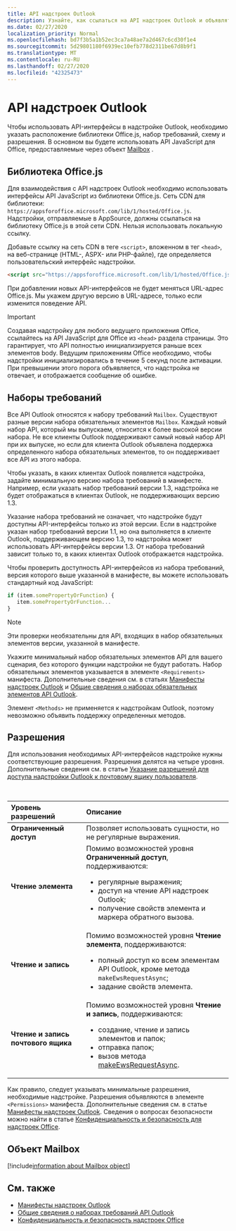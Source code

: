 ```yaml
---
title: API надстроек Outlook
description: Узнайте, как ссылаться на API надстроек Outlook и объявлять разрешения в надстройке Outlook.
ms.date: 02/27/2020
localization_priority: Normal
ms.openlocfilehash: bd7f3b5a1b52ec3ca7a48ae7a2d467c6cd30f1e4
ms.sourcegitcommit: 5d29801180f6939ec10efb778d2311be67d8b9f1
ms.translationtype: MT
ms.contentlocale: ru-RU
ms.lasthandoff: 02/27/2020
ms.locfileid: "42325473"
---
```

# <a name="outlook-add-in-apis"></a>API надстроек Outlook

Чтобы использовать API-интерфейсы в надстройке Outlook, необходимо указать расположение библиотеки Office.js, набор требований, схему и разрешения. В основном вы будете использовать API JavaScript для Office, предоставляемые через объект [Mailbox](#mailbox-object) .

## <a name="officejs-library"></a>Библиотека Office.js

Для взаимодействия с API надстроек Outlook необходимо использовать интерфейсы API JavaScript из библиотеки Office.js. Сеть CDN для библиотеки: `https://appsforoffice.microsoft.com/lib/1/hosted/Office.js`. Надстройки, отправляемые в AppSource, должны ссылаться на библиотеку Office.js в этой сети CDN. Нельзя использовать локальную ссылку.

Добавьте ссылку на сеть CDN в теге `<script>`, вложенном в тег `<head>`, на веб-странице (HTML-, ASPX- или PHP-файле), где определяется пользовательский интерфейс надстройки.

```HTML
<script src="https://appsforoffice.microsoft.com/lib/1/hosted/Office.js" type="text/javascript"></script>
```
При добавлении новых API-интерфейсов не будет меняться URL-адрес Office.js. Мы укажем другую версию в URL-адресе, только если изменится поведение API.

> [!IMPORTANT]
> Создавая надстройку для любого ведущего приложения Office, ссылайтесь на API JavaScript для Office из `<head>` раздела страницы. Это гарантирует, что API полностью инициализируется раньше всех элементов body. Ведущим приложениям Office необходимо, чтобы надстройки инициализировались в течение 5 секунд после активации. При превышении этого порога объявляется, что надстройка не отвечает, и отображается сообщение об ошибке.

## <a name="requirement-sets"></a>Наборы требований

Все API Outlook относятся к набору требований `Mailbox`. Существуют разные версии набора обязательных элементов `Mailbox`. Каждый новый набор API, который мы выпускаем, относится к более высокой версии набора. Не все клиенты Outlook поддерживают самый новый набор API при их выпуске, но если для клиента Outlook объявлена поддержка определенного набора обязательных элементов, то он поддерживает все API из этого набора.

Чтобы указать, в каких клиентах Outlook появляется надстройка, задайте минимальную версию набора требований в манифесте. Например, если указать набор требований версии 1.3, надстройка не будет отображаться в клиентах Outlook, не поддерживающих версию 1.3.

Указание набора требований не означает, что надстройке будут доступны API-интерфейсы только из этой версии. Если в надстройке указан набор требований версии 1.1, но она выполняется в клиенте Outlook, поддерживающем версию 1.3, то надстройка может использовать API-интерфейсы версии 1.3. От набора требований зависит только то, в каких клиентах Outlook отображается надстройка.

Чтобы проверить доступность API-интерфейсов из набора требований, версия которого выше указанной в манифесте, вы можете использовать стандартный код JavaScript:

```js
if (item.somePropertyOrFunction) {
   item.somePropertyOrFunction...  
}
```

> [!NOTE]
> Эти проверки необязательны для API, входящих в набор обязательных элементов версии, указанной в манифесте.

Укажите минимальный набор обязательных элементов API для вашего сценария, без которого функции надстройки не будут работать. Набор обязательных элементов указывается в элементе `<Requirements>` манифеста. Дополнительные сведения см. в статьях [Манифесты надстроек Outlook](manifests.md) и [Общие сведения о наборах обязательных элементов API Outlook](../reference/requirement-sets/outlook-api-requirement-sets.md).

Элемент `<Methods>` не применяется к надстройкам Outlook, поэтому невозможно объявить поддержку определенных методов.

## <a name="permissions"></a>Разрешения

Для использования необходимых API-интерфейсов надстройке нужны соответствующие разрешения. Разрешения делятся на четыре уровня. Дополнительные сведения см. в статье [Указание разрешений для доступа надстройки Outlook к почтовому ящику пользователя](understanding-outlook-add-in-permissions.md).

<br/>

|Уровень разрешений|Описание|
|:-----|:-----|
| **Ограниченный доступ** | Позволяет использовать сущности, но не регулярные выражения. |
| **Чтение элемента** | Помимо возможностей уровня **Ограниченный доступ**, поддерживаются:<ul><li>регулярные выражения;</li><li>доступ на чтение API надстроек Outlook;</li><li>получение свойств элемента и маркера обратного вызова.</li></ul> |
| **Чтение и запись** | Помимо возможностей уровня **Чтение элемента**, поддерживаются:<ul><li>полный доступ ко всем элементам API Outlook, кроме метода `makeEwsRequestAsync`;</li><li>задание свойств элемента.</li></ul> |
| **Чтение и запись почтового ящика** | Помимо возможностей уровня **Чтение и запись**, поддерживаются:<ul><li>создание, чтение и запись элементов и папок;</li><li>отправка папок;</li><li>вызов метода [makeEwsRequestAsync](../reference/objectmodel/preview-requirement-set/office.context.mailbox.md#methods).</li></ul> |

Как правило, следует указывать минимальные разрешения, необходимые надстройке. Разрешения объявляются в элементе `<Permissions>` манифеста. Дополнительные сведения см. в статье [Манифесты надстроек Outlook](manifests.md). Сведения о вопросах безопасности можно найти в статье [Конфиденциальность и безопасность для надстроек Office](../concepts/privacy-and-security.md).

## <a name="mailbox-object"></a>Объект Mailbox

[!include[information about Mailbox object](../includes/mailbox-object-desc.md)]

## <a name="see-also"></a>См. также

- [Манифесты надстроек Outlook](manifests.md)
- [Общие сведения о наборах требований API Outlook](../reference/requirement-sets/outlook-api-requirement-sets.md)
- [Конфиденциальность и безопасность надстроек Office](../concepts/privacy-and-security.md)
